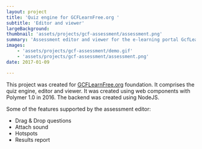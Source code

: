 ```yaml
---
layout: project
title: 'Quiz engine for GCFLearnFree.org '
subtitle: 'Editor and viewer'
largeBackground:
thumbnail: 'assets/projects/gcf-assessment/assessment.png'
summary: 'Assessment editor and viewer for the e-learning portal GcfLearFree.org'
images:
    - 'assets/projects/gcf-assessment/demo.gif'
    - 'assets/projects/gcf-assessment/assessment.png'
date: 2017-01-09

---
```


This project was created for [GCFLearnFree.org](https://gcflearnfree.org) foundation.
It comprises the quiz engine, editor and viewer. It was created
using web components with Polymer 1.0 in 2016. The backend was
created using NodeJS.

Some of the features supported by the assessment editor:

- Drag & Drop questions
- Attach sound
- Hotspots
- Results report

